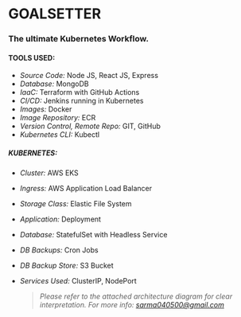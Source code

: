 # GOALSETTER
### The ultimate Kubernetes Workflow.

#### TOOLS USED:
- *Source Code:* Node JS, React JS, Express
- *Database:* MongoDB
- *IaaC:* Terraform with GitHub Actions
- *CI/CD:* Jenkins running in Kubernetes
- *Images:* Docker
- *Image Repository:* ECR
- *Version Control, Remote Repo:* GIT, GitHub
- *Kubernetes CLI:* Kubectl
##### *KUBERNETES:*
- *Cluster:* AWS EKS
- *Ingress:* AWS Application Load Balancer
- *Storage Class:* Elastic File System
- *Application:* Deployment
- *Database:* StatefulSet with Headless Service
- *DB Backups:* Cron Jobs
- *DB Backup Store:* S3 Bucket
- *Services Used:* ClusterIP, NodePort

  > *Please refer to the attached architecture diagram for clear interpretation.*
  > *For more info: sarma040500@gmail.com*

